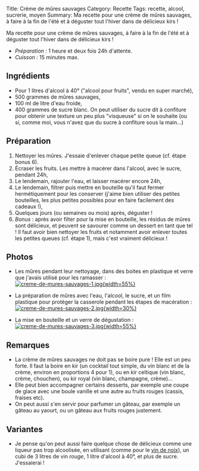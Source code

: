 Title: Crème de mûres sauvages
Category: Recette
Tags: recette, alcool, sucrerie, moyen
Summary: Ma recette pour une crème de mûres sauvages, à faire à la fin de l'été et à déguster tout l'hiver dans de délicieux kirs !

Ma recette pour une crème de mûres sauvages, à faire à la fin de l'été et à déguster tout l'hiver dans de délicieux kirs !

- *Préparation* : 1 heure et deux fois 24h d'attente.
- *Cuisson* : 15 minutes max.

## Ingrédients

- Pour 1 litres d'alcool à 40° ("alcool pour fruits", vendu en super marché),
- 500 grammes de mûres sauvages,
- 100 ml de litre d'eau froide,
- 400 grammes de sucre blanc. On peut utiliser du sucre dit à confiture pour obtenir une texture un peu plus "visqueuse" si on le souhaite (ou si, comme moi, vous n'avez que du sucre à confiture sous la main…)

## Préparation
1. Nettoyer les mûres. J'essaie d'enlever chaque petite queue (cf. étape bonus 6).
2. Écraser les fruits. Les mettre à macérer dans l'alcool, avec le sucre, pendant 24h,
3. Le lendemain, rajouter l'eau, et laisser macérer encore 24h,
4. Le lendemain, filtrer puis mettre en bouteille qu'il faut fermer hermétiquement pour les conserver (j'aime bien utiliser des petites bouteilles, les plus petites possibles pour en faire facilement des cadeaux !),
5. Quelques jours (ou semaines ou mois) après, déguster !
6. *Bonus* : après avoir filter pour la mise en bouteille, les résidus de mûres sont délicieux, et peuvent se savourer comme un dessert en tant que tel ! Il faut avoir bien nettoyer les fruits et notamment avoir enlever toutes les petites queues (cf. étape 1), mais c'est vraiment délicieux !

## Photos
- Les mûres pendant leur nettoyage, dans des boites en plastique et verre que j'avais utilisé pour les ramasser :<br>
    [![creme-de-mures-sauvages-1.jpg]({filename}images/creme-de-mures-sauvages-1.jpg){width=55%}]({filename}images/creme-de-mures-sauvages-1.jpg)

- La préparation de mûres avec l'eau, l'alcool, le sucre, et un film plastique pour protéger la casserole pendant les étapes de macération :<br>
    [![creme-de-mures-sauvages-2.jpg]({filename}images/creme-de-mures-sauvages-2.jpg){width=30%}]({filename}images/creme-de-mures-sauvages-2.jpg)

- La mise en bouteille et un verre de dégustation :
    [![creme-de-mures-sauvages-3.jpg]({filename}images/creme-de-mures-sauvages-3.jpg){width=55%}]({filename}images/creme-de-mures-sauvages-3.jpg)

## Remarques
- La crème de mûres sauvages ne doit pas se boire pure ! Elle est un peu forte. Il faut la boire en kir (un cocktail tout simple, du vin blanc et de la crème, environ en proportions 4 pour 1), ou en kir celtique (vin blanc, crème, chouchen), ou kir royal (vin blanc, champagne, crème)...
- Elle peut bien accompagner certains desserts, par exemple une coupe de glace avec une boule vanille et une autre au fruits rouges (cassis, fraises etc).
- On peut aussi s'en servir pour parfumer un gâteau, par exemple un gâteau au yaourt, ou un gâteau aux fruits rouges justement.

## Variantes
- Je pense qu'on peut aussi faire quelque chose de délicieux comme une liqueur pas trop alcoolisée, en utilisant (comme pour le [vin de noix](vin-de-noix-vertes.html)), un cubi de 3 litres de vin *rouge*, 1 litre d'alcool à 40°, et plus de sucre. J'essaierai !
